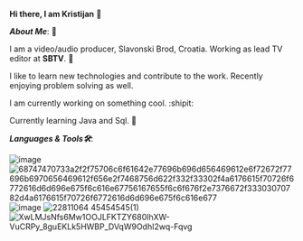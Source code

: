 **Hi there, I am Kristijan** 🧙


_**About Me**_: 🧐

I am a video/audio producer, Slavonski Brod, Croatia.
Working as lead TV editor at **SBTV**. 🎥

I like to learn new technologies and contribute to the work. Recently enjoying problem solving as well.

I am currently working on something cool. :shipit:

Currently learning Java and Sql. 📖







_**Languages & Tools🛠️**_:

![image](https://user-images.githubusercontent.com/117757593/201487418-b9002225-afb1-4646-949c-a5ee75d0dfc3.png)
![68747470733a2f2f75706c6f61642e77696b696d656469612e6f72672f77696b6970656469612f656e2f7468756d622f332f33302f4a6176615f70726f6772616d6d696e675f6c616e67756167655f6c6f676f2e7376672f33303070782d4a6176615f70726f6772616d6d696e675f6c616e677](https://user-images.githubusercontent.com/117757593/230740844-7093f1ed-a7e8-4ea7-ba73-9e8c0a7fcf77.png)
![image](https://user-images.githubusercontent.com/117757593/201487439-45f93e92-f63f-4242-858a-7cb341b34ff4.png)
![22811064 45454545(1)](https://user-images.githubusercontent.com/117757593/201488187-c962c543-f49c-4da9-8334-60897711d740.png)
![XwLMJsNfs6Mw1OOJLFKTZY680lhXW-VuCRPy_8guEKLk5HWBP_DVqW9OdhI2wq-Fqvg](https://user-images.githubusercontent.com/117757593/201488247-5ca9206c-85a9-4c10-bc13-703638173c22.png)


















<!---
kratkovic/kratkovic is a ✨ special ✨ repository because its `README.md` (this file) appears on your GitHub profile.
You can click the Preview link to take a look at your changes.
--->
